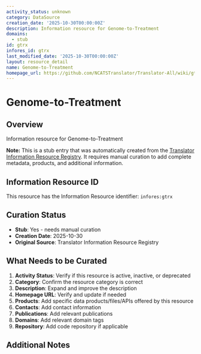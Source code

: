 ```yaml
---
activity_status: unknown
category: DataSource
creation_date: '2025-10-30T00:00:00Z'
description: Information resource for Genome-to-Treatment
domains:
  - stub
id: gtrx
infores_id: gtrx
last_modified_date: '2025-10-30T00:00:00Z'
layout: resource_detail
name: Genome-to-Treatment
homepage_url: https://github.com/NCATSTranslator/Translator-All/wiki/gtrx
---
```


# Genome-to-Treatment

## Overview

Information resource for Genome-to-Treatment

**Note:** This is a stub entry that was automatically created from the [Translator Information Resource Registry](https://biolink.github.io/information-resource-registry/). It requires manual curation to add complete metadata, products, and additional information.

## Information Resource ID

This resource has the Information Resource identifier: `infores:gtrx`

## Curation Status

- **Stub**: Yes - needs manual curation
- **Creation Date**: 2025-10-30
- **Original Source**: Translator Information Resource Registry

## What Needs to be Curated

1. **Activity Status**: Verify if this resource is active, inactive, or deprecated
2. **Category**: Confirm the resource category is correct
3. **Description**: Expand and improve the description
4. **Homepage URL**: Verify and update if needed
5. **Products**: Add specific data products/files/APIs offered by this resource
6. **Contacts**: Add contact information
7. **Publications**: Add relevant publications
8. **Domains**: Add relevant domain tags
9. **Repository**: Add code repository if applicable

## Additional Notes
